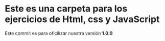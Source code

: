 # Este es una carpeta para los ejercicios de Html, css y JavaScript

Este commit es para oficilizar nuestra versión **1.0.0**
